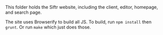 This folder holds the Siftr website, including the client, editor, homepage, and search page.

The site uses Browserify to build all JS.
To build, run `npm install` then `grunt`. Or run `make` which just does those.
